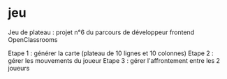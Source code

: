 # jeu
Jeu de plateau : projet n°6 du parcours de développeur frontend OpenClassrooms

Etape 1 : générer la carte (plateau de 10 lignes et 10 colonnes)
Etape 2 : gérer les mouvements du joueur
Etape 3 : gérer l'affrontement entre les 2 joueurs
